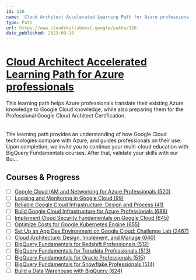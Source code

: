 ```yaml
---
id: 126
name: 'Cloud Architect Accelerated Learning Path for Azure professionals'
type: Path
url: https://www.cloudskillsboost.google/paths/126
date_published: 2023-09-18
---
```


# [Cloud Architect Accelerated Learning Path for Azure professionals](https://www.cloudskillsboost.google/paths/126)

This learning path helps Azure professionals translate their existing Azure knowledge to Google Cloud knowledge, while also preparing them for the Professional Google Cloud Architect Certification. <br><br><br>The learning path provides an understanding of how Google Cloud technologies compare with Azure, and guides professionals on their use. Upon completion, we invite you to continue your multi-cloud education with BigQuery Fundamentals courses. After that, validate your skills with our Bui...

## Courses & Progress

* [ ] [Google Cloud IAM and Networking for Azure Professionals (520)](../courses/Google-Cloud-IAM-and-Networking-for-Azure-Professionals.md)
* [ ] [Logging and Monitoring in Google Cloud (99)](../courses/Logging-and-Monitoring-in-Google-Cloud.md)
* [ ] [Reliable Google Cloud Infrastructure: Design and Process (41)](../courses/Reliable-Google-Cloud-Infrastructure-Design-and-Process.md)
* [ ] [Build Google Cloud Infrastructure for Azure Professionals (688)](../courses/Build-Google-Cloud-Infrastructure-for-Azure-Professionals.md)
* [ ] [Implement Cloud Security Fundamentals on Google Cloud (645)](../courses/Implement-Cloud-Security-Fundamentals-on-Google-Cloud.md)
* [ ] [Optimize Costs for Google Kubernetes Engine (655)](../courses/Optimize-Costs-for-Google-Kubernetes-Engine.md)
* [ ] [Set Up an App Dev Environment on Google Cloud: Challenge Lab (2467)](../courses/Set-Up-an-App-Dev-Environment-on-Google-Cloud-Challenge-Lab.md)
* [ ] [Cloud Architecture: Design, Implement, and Manage (640)](../courses/Cloud-Architecture-Design-Implement-and-Manage.md)
* [ ] [BigQuery Fundamentals for Redshift Professionals (512)](../courses/BigQuery-Fundamentals-for-Redshift-Professionals.md)
* [ ] [BigQuery Fundamentals for Teradata Professionals (513)](../courses/BigQuery-Fundamentals-for-Teradata-Professionals.md)
* [ ] [BigQuery Fundamentals for Oracle Professionals (515)](../courses/BigQuery-Fundamentals-for-Oracle-Professionals.md)
* [ ] [BigQuery Fundamentals for Snowflake Professionals (514)](../courses/BigQuery-Fundamentals-for-Snowflake-Professionals.md)
* [ ] [Build a Data Warehouse with BigQuery (624)](../courses/Build-a-Data-Warehouse-with-BigQuery.md)
